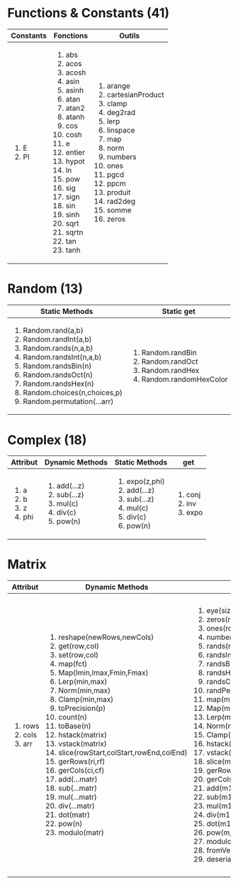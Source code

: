[//]: # (['abs','acos','acosh','asin','asinh','atan','atan2','atanh','cos','cosh','e','entier','hypot','ln','pow','sig','sign','sin','sinh','sqrt','sqrtn','tan','tanh'])
[//]: # (['arange', 'cartesianProduct', 'clamp', 'deg2rad', 'lerp', 'linspace', 'map', 'norm', 'numbers', 'ones', 'pgcd', 'ppcm', 'produit', 'rad2deg', 'somme', 'zeros'])
# Functions & Constants (41)
<table>
    <thead>
        <tr>
            <th>Constants</th>
            <th>Fonctions</th>
            <th>Outils</th>
        </tr>
    </thead>
    <tr>
        <td>
            <ol>
                <li><span>E</span></li>
                <li><span>PI</span></li>
            </ol>
        </td>
        <td>
            <ol>
                <li><span>abs</span></li>
                <li><span>acos</span></li>
                <li><span>acosh</span></li>
                <li><span>asin</span></li>
                <li><span>asinh</span></li>
                <li><span>atan</span></li>
                <li><span>atan2</span></li>
                <li><span>atanh</span></li>
                <li><span>cos</span></li>
                <li><span>cosh</span></li>
                <li><span>e</span></li>
                <li><span>entier</span></li>
                <li><span>hypot</span></li>
                <li><span>ln</span></li>
                <li><span>pow</span></li>
                <li><span>sig</span></li>
                <li><span>sign</span></li>
                <li><span>sin</span></li>
                <li><span>sinh</span></li>
                <li><span>sqrt</span></li>
                <li><span>sqrtn</span></li>
                <li><span>tan</span></li>
                <li><span>tanh</span></li>
            </ol>
        </td>
        <td>
            <ol>
                <li><span>arange</span></li>
                <li><span>cartesianProduct</span></li>
                <li><span>clamp</span></li>
                <li><span>deg2rad</span></li>
                <li><span>lerp</span></li>
                <li><span>linspace</span></li>
                <li><span>map</span></li>
                <li><span>norm</span></li>
                <li><span>numbers</span></li>
                <li><span>ones</span></li>
                <li><span>pgcd</span></li>
                <li><span>ppcm</span></li>
                <li><span>produit</span></li>
                <li><span>rad2deg</span></li>
                <li><span>somme</span></li>
                <li><span>zeros</span></li>
            </ol>
        </td>
    </tr>
</table>

# Random (13)
 <table>
    <thead>
        <tr>
            <th>Static Methods</th>
            <th>Static get</th>
        </tr>
        </thead>
        <tr>
            <td><ol><li>Random.rand(a,b)</li><li>Random.randInt(a,b)</li><li>Random.rands(n,a,b)</li><li>Random.randsInt(n,a,b)</li><li>Random.randsBin(n)</li><li>Random.randsOct(n)</li><li>Random.randsHex(n)</li><li>Random.choices(n,choices,p)</li><li>Random.permutation(...arr)</li></ol></td>
            <td><ol><li>Random.randBin</li><li>Random.randOct</li><li>Random.randHex</li><li>Random.randomHexColor</li></ol></td>
        <tr> 
</table>

# Complex (18)
 <table>
    <thead>
        <tr>
            <th>Attribut</th>
            <th>Dynamic Methods</th>
            <th>Static Methods</th>
            <th>get</th>
        </tr>
        </thead>
        <tr>
            <td><ol><li>a</li><li>b</li><li>z</li><li>phi</li></ol></td>
            <td><ol><li>add(...z)</li><li>sub(...z)</li><li>mul(c)</li><li>div(c)</li><li>pow(n)</li></ol></td>
            <td><ol><li>expo(z,phi)</li><li>add(...z)</li><li>sub(...z)</li><li>mul(c)</li><li>div(c)</li><li>pow(n)</li></ol></td>
            <td><ol><li>conj</li><li>inv</li><li>expo</li></ol></td>
        <tr>
</table>

# Matrix
 <table>
    <thead>
        <tr>
            <th>Attribut</th>
            <th>Dynamic Methods</th>
            <th>Static Methods</th>
            <th>get</th>
        </tr>
        </thead>
<tr>
    <td>
        <ol>
            <li>rows</li>
            <li>cols</li>
            <li>arr</li>
        </ol>
    </td>
    <td>
        <ol>
            <li>reshape(newRows,newCols)</li>
            <li>get(row,col)</li>
            <li>set(row,col)</li>
            <li>map(fct)</li>
            <li>Map(Imin,Imax,Fmin,Fmax)</li>
            <li>Lerp(min,max)</li>
            <li>Norm(min,max)</li>
            <li>Clamp(min,max)</li>
            <li>toPrecision(p)</li>
            <li>count(n)</li>
            <li>toBase(n)</li>
            <li>hstack(matrix)</li>
            <li>vstack(matrix)</li>
            <li>slice(rowStart,colStart,rowEnd,colEnd)</li>
            <li>gerRows(ri,rf)</li>
            <li>gerCols(ci,cf)</li>
            <li>add(...matr)</li>
            <li>sub(...matr)</li>
            <li>mul(...matr)</li>
            <li>div(...matr)</li>
            <li>dot(matr)</li>
            <li>pow(n)</li>
            <li>modulo(matr)</li>
        </ol>
    </td>
    <td>
        <ol>
            <li>eye(size)</li>
            <li>zeros(rows,cols)</li>
            <li>ones(rows,cols)</li>
            <li>numbers(rows,cols,number)</li>
            <li>rands(rows,cols,a,b)</li>
            <li>randsInt(rows,cols,a,b)</li>
            <li>randsBin(rows,cols)</li>
            <li>randsHex(rows,cols)</li>
            <li>randsChoices(rows,cols,choices,p)</li>
            <li>randPermutation(rows,cols,arr)</li>
            <li>map(m,fct)</li>
            <li>Map(m,Imin,Imax,Fmin,Fmax)</li>
            <li>Lerp(m,min,max)</li>
            <li>Norm(m,min,max)</li>
            <li>Clamp(m,min,max)</li>
            <li>hstack(m1,m2)</li>
            <li>vstack(m1,m2)</li>
            <li>slice(m1,rowStart,colStart,rowEnd,colEnd)</li>
            <li>gerRows(ri,rf)</li>
            <li>gerCols(ci,cf)</li>
            <li>add(m1,...m2)</li>
            <li>sub(m1,...m2)</li>
            <li>mul(m1,...m2)</li>
            <li>div(m1,...m2)</li>
            <li>dot(m1,m2)</li>
            <li>pow(m,n)</li>
            <li>modulo(m1,m2)</li> 
            <li>fromVector(v)</li>
            <li>deserialize(data)</li>          
        </ol>
    </td>
    <td>
        <ol>
            <li>clone</li>
            <li>size</li>
            <li>shape</li>
            <li>reel</li>
            <li>imag</li>
            <li>isSquare</li>
            <li>isSym</li>
            <li>isAntiSym</li>
            <li>isDiag</li>
            <li>isOrtho</li>
            <li>isIdemp</li>
            <li>T</li>
            <li>det</li>
            <li>inv</li>
            <li>toBin</li>
            <li>toOct</li>
            <li>toHex</li>
            <li>isOdd</li>
            <li>max2min</li>
            <li>min2max</li>
            <li>somme</li>
            <li>min</li>
            <li>max</li>
            <li>minRows</li>
            <li>minCols</li>
            <li>maxRows</li>
            <li>maxCols</li>
            <li>toArray</li>
            <li>serialize</li>
            <li>table</li>
        </ol>
    </td>
</tr>

</table>
